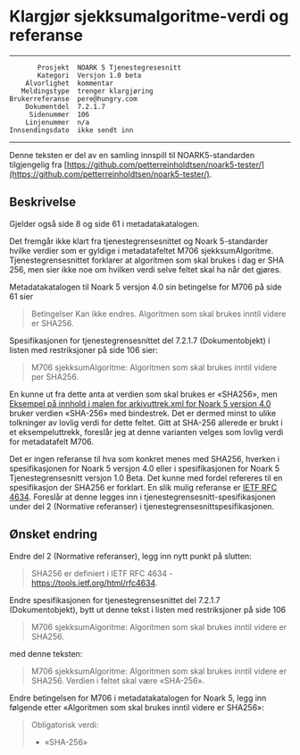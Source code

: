 Klargjør sjekksumalgoritme-verdi og referanse
=============================================

 ------------------  ---------------------------------
           Prosjekt  NOARK 5 Tjenestegresesnitt
           Kategori  Versjon 1.0 beta
        Alvorlighet  kommentar
       Meldingstype  trenger klargjøring
    Brukerreferanse  pere@hungry.com
        Dokumentdel  7.2.1.7
         Sidenummer  106
        Linjenummer  n/a
    Innsendingsdato  ikke sendt inn
 ------------------  ---------------------------------

Denne teksten er del av en samling innspill til NOARK5-standarden
tilgjengelig fra [https://github.com/petterreinholdtsen/noark5-tester/](https://github.com/petterreinholdtsen/noark5-tester/).

Beskrivelse
-----------

Gjelder også side 8 og side 61 i metadatakatalogen.

Det fremgår ikke klart fra tjenestegrensesnittet og Noark 5-standarder
hvilke verdier som er gyldige i metadatafeltet M706 sjekksumAlgoritme.
Tjenestegrensesnittet forklarer at algoritmen som skal brukes i dag er
SHA 256, men sier ikke noe om hvilken verdi selve feltet skal ha når
det gjøres.

Metadatakatalogen til Noark 5 versjon 4.0 sin betingelse for M706 på
side 61 sier

> Betingelser Kan ikke endres. Algoritmen som skal brukes inntil
> videre er SHA256.

Spesifikasjonen for tjenestegrensesnittet del 7.2.1.7 (Dokumentobjekt)
i listen med restriksjoner på side 106 sier:

> M706 sjekksumAlgoritme: Algoritmen som skal brukes inntil videre per
> SHA256.

En kunne ut fra dette anta at verdien som skal brukes er «SHA256», men
[Eksempel på innhold i malen for arkivuttrek.xml for Noark 5 versjon
4.0](http://arkivverket.no/arkivverket/content/download/20549/186617/version/1/file/pdf.pdf)
bruker verdien «SHA-256» med bindestrek.  Det er dermed minst to ulike
tolkninger av lovlig verdi for dette feltet.  Gitt at SHA-256 allerede
er brukt i et eksempeluttrekk, foreslår jeg at denne varianten velges
som lovlig verdi for metadatafelt M706.

Det er ingen referanse til hva som konkret menes med SHA256, hverken i
spesifikasjonen for Noark 5 versjon 4.0 eller i spesifikasjonen for
Noark 5 Tjenestegrensesnitt versjon 1.0 Beta.  Det kunne med fordel
refereres til en spesifikasjon der SHA256 er forklart.  En slik mulig
referanse er [IETF RFC 4634](https://tools.ietf.org/html/rfc4634).
Foreslår at denne legges inn i tjenestegrensesnitt-spesifikasjonen
under del 2 (Normative referanser) i
tjenestegrensesnittspesifikasjonen.

Ønsket endring
--------------

Endre del 2 (Normative referanser), legg inn nytt punkt på slutten:

> SHA256 er definiert i IETF RFC 4634 -
> https://tools.ietf.org/html/rfc4634.

Endre spesifikasjonen for tjenestegrensesnittet del 7.2.1.7
(Dokumentobjekt), bytt ut denne tekst i listen med restriksjoner på
side 106

> M706 sjekksumAlgoritme: Algoritmen som skal brukes inntil videre er
> SHA256.

med denne teksten:

> M706 sjekksumAlgoritme: Algoritmen som skal brukes inntil videre er
> SHA256.  Verdien i feltet skal være «SHA-256».

Endre betingelsen for M706 i metadatakatalogen for Noark 5, legg inn
følgende etter «Algoritmen som skal brukes inntil videre er SHA256»:

> Obligatorisk verdi:
>  * «SHA-256»
